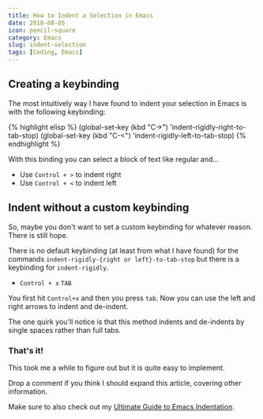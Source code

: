 ```yaml
---
title: How to Indent a Selection in Emacs
date: 2018-08-05
icon: pencil-square
category: Emacs
slug: indent-selection
tags: [Coding, Emacs]
---
```


## Creating a keybinding

The most intuitively way I have found to indent your selection in Emacs is with the following keybinding:

{% highlight elisp %}
(global-set-key (kbd "C->") 'indent-rigidly-right-to-tab-stop)
(global-set-key (kbd "C-<") 'indent-rigidly-left-to-tab-stop)
{% endhighlight %}

With this binding you can select a block of text like regular and...

- Use `Control + >` to indent right
- Use `Control + <` to indent left

## Indent without a custom keybinding

So, maybe you don't want to set a custom keybinding for whatever reason. There is still hope.

There is no default keybinding (at least from what I have found) for the commands `indent-rigidly-{right or left}-to-tab-stop` but there is a keybinding for `indent-rigidly`.

- `Control + x` `TAB`

You first hit `Control+x` and then you press `tab`. Now you can use the left and right arrows to indent and de-indent.

The one quirk you'll notice is that this method indents and de-indents by single spaces rather than full tabs.

### That's it!

This took me a while to figure out but it is quite easy to implement.

Drop a comment if you think I should expand this article, covering other information.

Make sure to also check out my [Ultimate Guide to Emacs Indentation](/emacs/indentation/).
